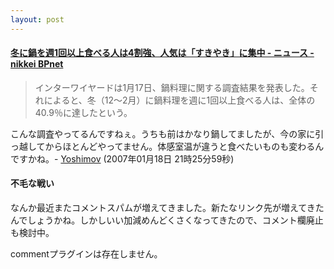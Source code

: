```yaml
---
layout: post
---
```

<h4><a href="http://www.nikkeibp.co.jp/news/flash/522871.html">冬に鍋を週1回以上食べる人は4割強、人気は「すきやき」に集中 - ニュース - nikkei BPnet</a></h4>
<blockquote><p>インターワイヤードは1月17日、鍋料理に関する調査結果を発表した。それによると、冬（12〜2月）に鍋料理を週に1回以上食べる人は、全体の40.9％に達したという。</p>
</blockquote>
<p>こんな調査やってるんですねぇ。うちも前はかなり鍋してましたが、今の家に引っ越してからほとんどやってません。体感室温が違うと食べたいものも変わるんですかね。- <a href="/?page=Yoshimov" class="wikipage">Yoshimov</a> (2007年01月18日 21時25分59秒)</p>
<h4>不毛な戦い</h4>
<p>なんか最近またコメントスパムが増えてきました。新たなリンク先が増えてきたんでしょうかね。しかしいい加減めんどくさくなってきたので、コメント欄廃止も検討中。</p>
<p><span class="error">commentプラグインは存在しません。</span> </p>
